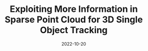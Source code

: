 ---
title: "Exploiting More Information in Sparse Point Cloud for 3D Single Object Tracking"
excerpt: '**Yubo Cui**, Jiayao Shan, Zuoxu Gu, Zhiheng Li, Zheng Fang. **IEEE RAL**'
collection: publications
permalink: /publication/smat
date: 2022-10-20
# venue: 'IEEE Robotics and Automation Letters (RAL)'
paperurl: '/files/SMAT.pdf'
link: 'https://ieeexplore.ieee.org/document/9899707'
github: 'https://github.com/3bobo/smat'
# citation: 'Y. Cui, J. Shan, Z. Gu, Z. Li and Z. Fang, "Exploiting More Information in Sparse Point Cloud for 3D Single Object Tracking," in IEEE Robotics and Automation Letters, vol. 7, no. 4, pp. 11926-11933, Oct. 2022, doi: 10.1109/LRA.2022.3208687.'
---